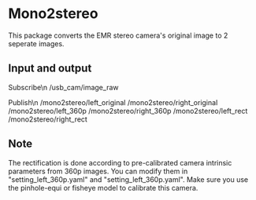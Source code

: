 # Mono2stereo
This package converts the EMR stereo camera's original image to 2 seperate images. 

## Input and output
Subscribe\n
/usb_cam/image_raw

Publish\n
/mono2stereo/left_original
/mono2stereo/right_original
/mono2stereo/left_360p
/mono2stereo/right_360p
/mono2stereo/left_rect
/mono2stereo/right_rect

## Note
The rectification is done according to pre-calibrated camera intrinsic parameters from 360p images.
You can modify them in "setting_left_360p.yaml" and "setting_left_360p.yaml".
Make sure you use the pinhole-equi or fisheye model to calibrate this camera.
